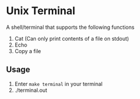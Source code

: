 # Unix Terminal

A shell/terminal that supports the following functions

1. Cat (Can only print contents of a file on stdout)
2. Echo
3. Copy a file

## Usage
1. Enter ` make terminal ` in your terminal
2. ./terminal.out